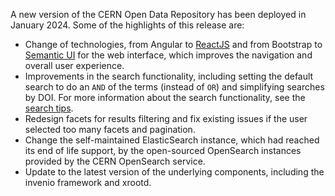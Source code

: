 A new version of the CERN Open Data Repository has been deployed in January 2024.
Some of the highlights of this release are:

* Change of technologies, from Angular to [ReactJS](https://react.dev/) and from Bootstrap to [Semantic UI](https://semantic-ui.com/)
for the web interface, which improves the navigation and overall user experience.
* Improvements in the search functionality, including setting the default search to do an `AND` of the terms (instead of `OR`)
and simplifying searches by DOI. For more information about the search functionality, see the [search tips](/docs/cod-search-tips).
* Redesign facets for results filtering and fix existing issues if the user selected too many facets and pagination.
* Change the self-maintained ElasticSearch instance, which had reached its end of life support, by the open-sourced
OpenSearch instances provided by the CERN OpenSearch service.
* Update to the latest version of the underlying components, including the invenio framework and xrootd.



